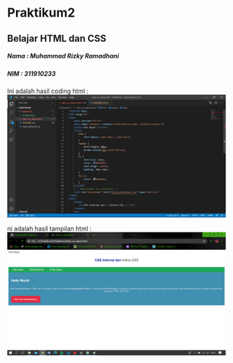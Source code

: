 # Praktikum2
## Belajar HTML dan CSS

##### Nama : Muhammad Rizky Ramadhani
##### NIM : 311910233

Ini adalah hasil coding html :
![Gambar 1](Screenshoot/gambar1.png)

ni adalah hasil tampilan html :
![Gambar 2](Screenshoot/gambar2.png)
